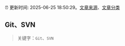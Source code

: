 :alarm_clock: 更新时间: 2025-06-25 18:50:29。[文章来源](/README.md)、[文章分类](/TAGS.md)

## Git、SVN


> 关键字：`Git`、`SVN`



